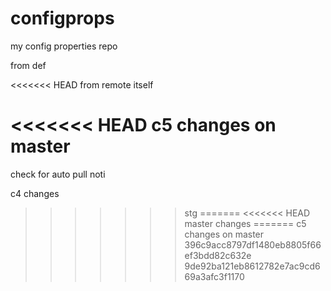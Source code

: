 # configprops
my config properties repo




from def

<<<<<<< HEAD
from remote itself

<<<<<<< HEAD
c5 changes on master
=======
check for auto pull noti


c4 changes

>>>>>>> stg
=======
<<<<<<< HEAD
master changes
=======
c5 changes on master
>>>>>>> 396c9acc8797df1480eb8805f66ef3bdd82c632e
>>>>>>> 9de92ba121eb8612782e7ac9cd669a3afc3f1170
